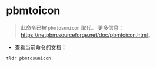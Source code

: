 # pbmtoicon

> 此命令已被 `pbmtosunicon` 取代。
> 更多信息：<https://netpbm.sourceforge.net/doc/pbmtoicon.html>。

- 查看当前命令的文档：

`tldr pbmtosunicon`